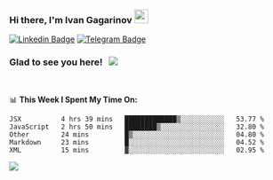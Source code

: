 ### Hi there, I'm Ivan Gagarinov <img src="https://media.giphy.com/media/hvRJCLFzcasrR4ia7z/giphy.gif" width="25px">

[![Linkedin Badge](https://img.shields.io/badge/-LinkedIn-0e76a8?style=flat-square&logo=Linkedin&logoColor=white)](https://linkedin.com/in/ivan-gagarinov-142ba3141/)
[![Telegram Badge](https://img.shields.io/badge/-Telegram-0088cc?style=flat-square&logo=Telegram&logoColor=white)](https://t.me/igagarinov)

### Glad to see you here! &nbsp; ![](https://visitor-badge.glitch.me/badge?page_id=dzencot.dzencot)

</br>

📊 **This Week I Spent My Time On:**
<!--START_SECTION:waka-->
```text
JSX          4 hrs 39 mins   █████████████▒░░░░░░░░░░░   53.77 % 
JavaScript   2 hrs 50 mins   ████████▒░░░░░░░░░░░░░░░░   32.80 % 
Other        24 mins         █▒░░░░░░░░░░░░░░░░░░░░░░░   04.80 % 
Markdown     23 mins         █░░░░░░░░░░░░░░░░░░░░░░░░   04.52 % 
XML          15 mins         ▓░░░░░░░░░░░░░░░░░░░░░░░░   02.95 % 
```
<!--END_SECTION:waka-->

[![](https://github-readme-stats.vercel.app/api?username=dzencot&theme=gruvbox)](https://github.com/dzencot)
